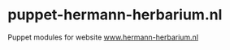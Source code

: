puppet-hermann-herbarium.nl
===========================

Puppet modules for website www.hermann-herbarium.nl
